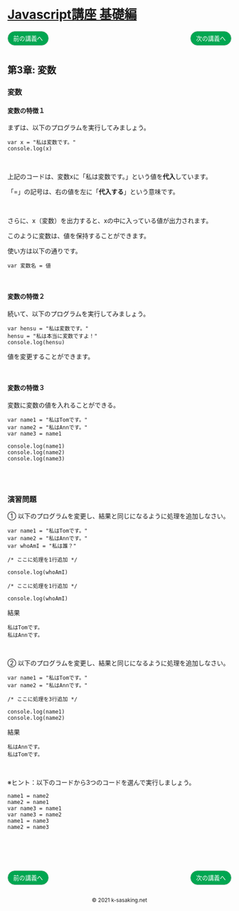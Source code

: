 <style>
.mb {
  margin-bottom: 90px;
}
.mt {
  margin-top: 90px;
}
.box {
  position: relative;
}
.box .box_left {
  position: absolute;
  left: 0;
}
.box .box_right {
  position: absolute;
  right: 0;
}
.btn {
  padding: 6px 12px;
  border-radius: 7em;
  border: solid 1px #ccc;
}
.bg-info {
  background-color: #00a651;
  color: #ffffff;
}
footer {
    text-align: center;
    margin-top: 120px;
    padding: 30px;
}
</style>


# [Javascript講座 基礎編](basic.html)

<div class="box mb">
  <a class="box_left" href="basic2.html">
    <button class="btn bg-info">前の講義へ</button>
  </a>
  <a class="box_right" href="basic4.html">
    <button class="btn bg-info">次の講義へ</button>
  </a>
</div>

## 第3章: 変数

### 変数

#### 変数の特徴１
まずは、以下のプログラムを実行してみましょう。

```
var x = "私は変数です。"
console.log(x)
```

<br/>

上記のコードは、変数xに「私は変数です。」という値を**代入**しています。

「=」の記号は、右の値を左に「**代入する**」という意味です。

<br/>

さらに、x（変数）を出力すると、xの中に入っている値が出力されます。

このように変数は、値を保持することができます。

使い方は以下の通りです。

```
var 変数名 = 値
```

<br/>

#### 変数の特徴２
続いて、以下のプログラムを実行してみましょう。

```
var hensu = "私は変数です。"
hensu = "私は本当に変数ですよ！"
console.log(hensu)
```

値を変更することができます。


<br/>


#### 変数の特徴３
変数に変数の値を入れることができる。

```
var name1 = "私はTomです。"
var name2 = "私はAnnです。"
var name3 = name1

console.log(name1)
console.log(name2)
console.log(name3)
```

<br/>
<br/>

### 演習問題
① 以下のプログラムを変更し、結果と同じになるように処理を追加しなさい。

```
var name1 = "私はTomです。"
var name2 = "私はAnnです。"
var whoAmI = "私は誰？"

/* ここに処理を1行追加 */

console.log(whoAmI)

/* ここに処理を1行追加 */

console.log(whoAmI)
```

結果

```
私はTomです。
私はAnnです。
```

<br/>

② 以下のプログラムを変更し、結果と同じになるように処理を追加しなさい。

```
var name1 = "私はTomです。"
var name2 = "私はAnnです。"

/* ここに処理を3行追加 */

console.log(name1)
console.log(name2)
```

結果

```
私はAnnです。
私はTomです。
```

<br/>

※ヒント：以下のコードから3つのコードを選んで実行しましょう。

```
name1 = name2
name2 = name1
var name3 = name1
var name3 = name2
name1 = name3
name2 = name3
```


<div class="box mt mb">
  <a class="box_left" href="basic2.html">
    <button class="btn bg-info">前の講義へ</button>
  </a>
  <a class="box_right" href="basic4.html">
    <button class="btn bg-info">次の講義へ</button>
  </a>
</div>

<footer>
    <small>© 2021 k-sasaking.net</small>
</footer>
